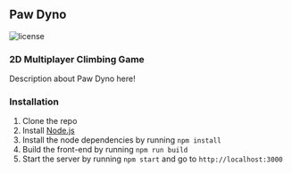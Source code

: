 ## Paw Dyno

![license](https://img.shields.io/github/license/mashape/apistatus.svg)

### 2D Multiplayer Climbing Game
Description about Paw Dyno here!

### Installation
1. Clone the repo
1. Install [Node.js](https://nodejs.org/en/download/)
1. Install the node dependencies by running `npm install`
1. Build the front-end by running `npm run build`
1. Start the server by running `npm start` and go to `http://localhost:3000`
